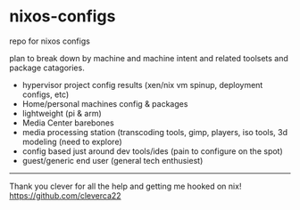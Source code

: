 # nixos-configs
repo for nixos configs

plan to break down by machine and machine intent and related toolsets and package catagories.

- hypervisor project config results (xen/nix vm spinup, deployment configs, etc)
- Home/personal machines config & packages
- lightweight (pi & arm)
- Media Center barebones
- media processing station (transcoding tools, gimp, players, iso tools, 3d modeling (need to explore)
- config based just around dev tools/ides (pain to configure on the spot)
- guest/generic end user (general tech enthusiest) 

--------------------------------------
Thank you clever for all the help and getting me hooked on nix!
https://github.com/cleverca22
